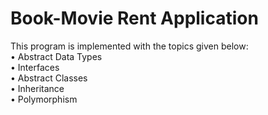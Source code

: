 # Book-Movie Rent Application
 
This program is implemented with the topics given below:<br />
• Abstract Data Types<br />
• Interfaces<br />
• Abstract Classes<br />
• Inheritance<br />
• Polymorphism<br />
